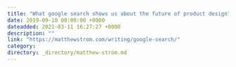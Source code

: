 ```yaml
---
title: "What google search shows us about the future of product design"
date: 2019-09-10 00:00:00 +0000
dateadded: 2021-03-11 16:27:27 +0000
description: ""
link: "https://matthewstrom.com/writing/google-search/"
category:
directory: _directory/matthew-ström.md
---
```

